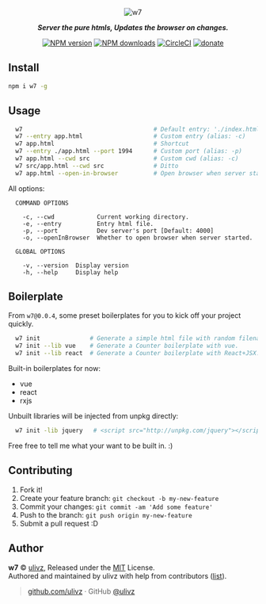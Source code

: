 <p align="center">
  <img src="https://rawgit.com/ulivz/w7/master/.media/logo.png" alt="w7">
</p>

<p align="center">
  <b><i>Server the pure htmls, Updates the browser on changes.</i></b>
</p>

<p align="center">
  <a href="https://npmjs.com/package/w7"><img src="https://img.shields.io/npm/v/w7.svg?style=flat" alt="NPM version"></a> 
  <a href="https://npmjs.com/package/w7"><img src="https://img.shields.io/npm/dm/w7.svg?style=flat" alt="NPM downloads"></a>
  <a href="https://circleci.com/gh/ulivz/w7/tree/master"><img src="https://circleci.com/gh/ulivz/w7/tree/master.svg?style=shield" alt="CircleCI"></a>
  <a href="https://github.com/ulivz/donate"><img src="https://img.shields.io/badge/$-donate-ff69b4.svg?maxAge=2592000&amp;style=flat" alt="donate"></a>
</p>

## Install

```bash
npm i w7 -g
```

## Usage

```bash
  w7                                     # Default entry: './index.html'   
  w7 --entry app.html                    # Custom entry (alias: -c)
  w7 app.html                            # Shortcut
  w7 --entry ./app.html --port 1994      # Custom port (alias: -p)
  w7 app.html --cwd src                  # Custom cwd (alias: -c)
  w7 src/app.html --cwd src              # Ditto 
  w7 app.html --open-in-browser          # Open browser when server started (alias: -o)
```

All options:

```
  COMMAND OPTIONS

    -c, --cwd            Current working directory.
    -e, --entry          Entry html file.
    -p, --port           Dev server's port [Default: 4000]
    -o, --openInBrowser  Whether to open browser when server started.

  GLOBAL OPTIONS

    -v, --version  Display version
    -h, --help     Display help
```


## Boilerplate

From `w7@0.0.4`, some preset boilerplates for you to kick off your project quickly.

```bash
  w7 init              # Generate a simple html file with random filename (includes git user name.)
  w7 init --lib vue    # Generate a Counter boilerplate with vue.
  w7 init --lib react  # Generate a Counter boilerplate with React+JSX.
```

Built-in boilerplates for now:

- vue
- react
- rxjs

Unbuilt libraries will be injected from unpkg directly:

```bash
  w7 init -lib jquery   # <script src="http://unpkg.com/jquery"></script> will be injected.
```

Free free to tell me what your want to be built in. :)

## Contributing

1. Fork it!
2. Create your feature branch: `git checkout -b my-new-feature`
3. Commit your changes: `git commit -am 'Add some feature'`
4. Push to the branch: `git push origin my-new-feature`
5. Submit a pull request :D


## Author

**w7** © [ulivz](https://github.com/ULIVZ), Released under the [MIT](./LICENSE) License.<br>
Authored and maintained by ulivz with help from contributors ([list](https://github.com/ULIVZ/w7/contributors)).

> [github.com/ulivz](https://github.com/ulivz) · GitHub [@ulivz](https://github.com/ULIVZ)
